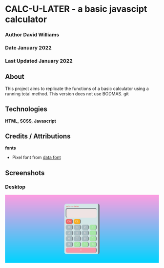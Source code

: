 # CALC-U-LATER - a basic javascipt calculator
### Author David Williams
### Date January 2022
### Last Updated January 2022

## About

This project aims to replicate the functions of a basic calculator using a running total method. This version does not use BODMAS. git

## Technologies

**HTML**, **SCSS**, **Javascript**

## Credits / Attributions

**fonts**

- Pixel font from [data font](https://www.dafont.com/pixel-lcd7.font)

## Screenshots

### Desktop

![calc-u-later](./assets/calc-screenshot.png)
